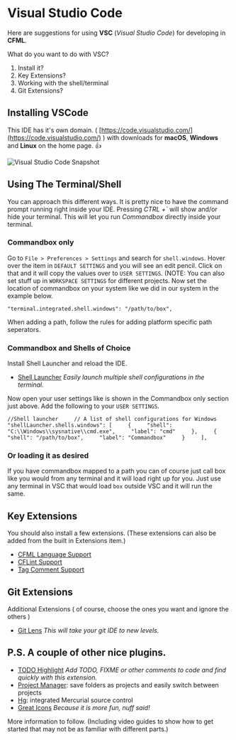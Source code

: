# Visual Studio Code

Here are suggestions for using **VSC** \(_Visual Studio Code_\) for developing in **CFML**.

What do you want to do with VSC?

1. Install it?
2. Key Extensions?
3. Working with the shell/terminal
4. Git Extensions?

## Installing VSCode

This IDE has it's own domain. \( [https://code.visualstudio.com/](https://code.visualstudio.com/) \) with downloads for **macOS**, **Windows** and **Linux** on the home page. :+1:

![Visual Studio Code Snapshot](https://code.visualstudio.com/home/home-screenshot-win-lg.png)

## Using The Terminal/Shell

You can approach this different ways. It is pretty nice to have the command prompt running right inside your IDE. Pressing _CTRL +\`_ will show and/or hide your terminal. This will let you run _Commandbox_ directly inside your terminal.

### Commandbox only

Go to `File > Preferences > Settings` and search for `shell.windows`. Hover over the item in `DEFAULT SETTINGS` and you will see an edit pencil. Click on that and it will copy the values over to `USER SETTINGS`. \(NOTE: You can also set stuff up in `WORKSPACE SETTINGS` for different projects. Now set the location of commandbox on your system like we did in our system in the example below.

`"terminal.integrated.shell.windows": "/path/to/box",`

When adding a path, follow the rules for adding platform specific path seperators.

### Commandbox and Shells of Choice

Install Shell Launcher and reload the IDE.

* [Shell Launcher](https://marketplace.visualstudio.com/items?itemName=Tyriar.shell-launcher) _Easily launch multiple shell configurations in the terminal._

Now open your user settings like is shown in the Commandbox only section just above. Add the following to your `USER SETTINGS`.

`//Shell launcher    
// A list of shell configurations for Windows    
"shellLauncher.shells.windows": [    
{    
"shell": "C:\\Windows\\sysnative\\cmd.exe",    
"label": "cmd"    
},    
{    
"shell": "/path/to/box",    
"label": "Commandbox"    
}    
],`

### Or loading it as desired

If you have commandbox mapped to a path you can of course just call box like you would from any terminal and it will load right up for you. Just use any terminal in VSC that would load `box` outside VSC and it will run the same.

## Key Extensions

You should also install a few extensions. \(These extensions can also be added from the built in Extensions item.\)

* [CFML Language Support](https://marketplace.visualstudio.com/items?itemName=KamasamaK.vscode-cfml)
* [CFLint Support](https://marketplace.visualstudio.com/items?itemName=KamasamaK.vscode-cflint)
* [Tag Comment Support](https://marketplace.visualstudio.com/items?itemName=trst.cfml-comment-tags)

## Git Extensions

Additional Extensions \( of course, choose the ones you want and ignore the others \)

* [Git Lens](https://marketplace.visualstudio.com/items?itemName=eamodio.gitlens) _This will take your git IDE to new levels._

## P.S. A couple of other nice plugins.

* [TODO Highlight](https://marketplace.visualstudio.com/items?itemName=wayou.vscode-todo-highlight) _Add TODO, FIXME or other comments to code and find quickly with this extension._
* [Project Manager](https://marketplace.visualstudio.com/items?itemName=alefragnani.project-manager): save folders as projects and easily switch between projects
* [Hg](https://marketplace.visualstudio.com/items?itemName=mrcrowl.hg): integrated Mercurial source control
* [Great Icons](https://marketplace.visualstudio.com/items?itemName=emmanuelbeziat.vscode-great-icons) _Because it is more fun, nuff said!_

More information to follow. \(Including video guides to show how to get started that may not be as familiar with different parts.\)

